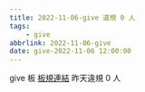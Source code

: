 ```yaml
---
title: 2022-11-06-give 違規 0 人
tags:
    - give
abbrlink: 2022-11-06-give
date: give-2022-11-06 12:00:00
---
```

give 板 [板規連結](https://www.ptt.cc/bbs/give/M.1612495900.A.C32.html)
昨天違規 0 人
